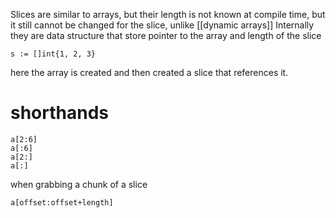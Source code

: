 Slices are similar to arrays, but their length is not known at compile time, but it still cannot be changed for the slice, unlike [[dynamic arrays]]
Internally they are data structure that store pointer to the array and length of the slice
```odin
s := []int{1, 2, 3}
```
here the array is created and then created a slice that references it.

# shorthands
```odin
a[2:6]
a[:6]
a[2:]
a[:]
```

when grabbing a chunk of a slice
```odin
a[offset:offset+length]
```